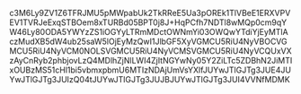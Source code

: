 c3M6Ly9ZV1Z6TFRJMU5pMWpabUk2TkRReE5Ua3pOREk1TlVBeE1ERXVPVEV1TVRJeExqSTBOem8xTURBd05BPT0j8J+HqPCfh7NDTl8wMQp0cm9qYW46Ly80ODA5YWYzZS1iOGYyLTRmMDctOWNmYi03OWQwYTdiYjEyMTlAczMudXB5dW4ub25saW5lOjEyMzQwI1JlbGF5XyVGMCU5RiU4NyVBOCVGMCU5RiU4NyVCM0NOLSVGMCU5RiU4NyVCMSVGMCU5RiU4NyVCQUxVXzAyCnRyb2phbjovLzQ4MDlhZjNlLWI4ZjItNGYwNy05Y2ZiLTc5ZDBhN2JiMTIxOUBzMS51cHl1bi5vbmxpbmU6MTIzNDAjUmVsYXlfJUYwJTlGJTg3JUE4JUYwJTlGJTg3JUIzQ04tJUYwJTlGJTg3JUJBJUYwJTlGJTg3JUI4VVNfMDMK
